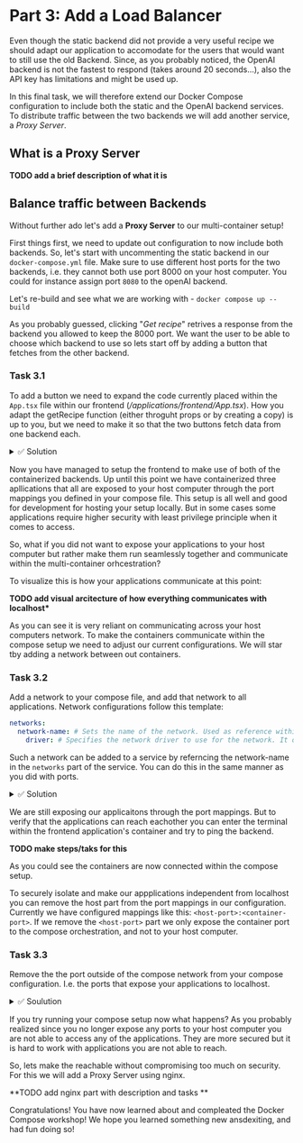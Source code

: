 # Part 3: Add a Load Balancer

Even though the static backend did not provide a very useful recipe we should adapt our application to accomodate for the users that would want to still use the old Backend. Since, as you probably noticed, the OpenAI backend is not the fastest to respond (takes around 20 seconds...), also the API key has limitations and might be used up.

In this final task, we will therefore extend our Docker Compose configuration to include both the static and the OpenAI backend services. To distribute traffic between the two backends we will add another service, a _Proxy Server_.

## What is a Proxy Server

**TODO add a brief description of what it is**

## Balance traffic between Backends

Without further ado let's add a **Proxy Server** to our multi-container setup!

First things first, we need to update out configuration to now include both backends. So, let's start with uncommenting the static backend in our `docker-compose.yml` file. Make sure to use different host ports for the two backends, i.e. they cannot both use port 8000 on your host computer. You could for instance assign port `8080` to the openAI backend.

Let's re-build and see what we are working with - `docker compose up --build`

As you probably guessed, clicking "_Get recipe_" retrives a response from the backend you allowed to keep the 8000 port. We want the user to be able to choose which backend to use so lets start off by adding a button that fetches from the other backend.

### Task 3.1

To add a button we need to expand the code currently placed within the `App.tsx` file within our frontend (_/applications/frontend/App.tsx_). How you adapt the getRecipe function (either throguht props or by creating a copy) is up to you, but we need to make it so that the two buttons fetch data from one backend each.

<details>
<summary>✅ Solution</summary>
This task could be solved in different ways, so if you managed to get it working with two buttons that each requests their respective backends than you have succeeded.

But, if you would like to see one potential way of solving this we have shared our solution bellow.

```js
...

 async function getRecipe2() {
    setLoading(true);
    const requestBody = JSON.stringify({
      ingredients: ingredients,
    });
    await fetch("http://localhost:8080/recipes", {
      method: "POST",
      headers: {
        "Content-Type": "application/json",
      },
      body: requestBody,
    })
      .then((response) => response.json())
      .then((data) => setRecipe(data))
      .finally(() => setLoading(false));
  }

...

<Button onClick={getRecipe}>Get Recipe</Button>
<Button onClick={getRecipe2}>Get Smart Recipe</Button>

...
```

</details>

Now you have managed to setup the frontend to make use of both of the containerized backends. Up until this point we have containerized three apllications that all are exposed to your host computer through the port mappings you defined in your compose file. This setup is all well and good for development for hosting your setup locally. But in some cases some applications require higher security with least privilege principle when it comes to access.

So, what if you did not want to expose your applications to your host computer but rather make them run seamlessly together and communicate within the multi-container orhcestration?

To visualize this is how your applications communicate at this point:

**TODO add visual arcitecture of how everything communicates with localhost\***

As you can see it is very reliant on communicating across your host computers network. To make the containers communicate within the compose setup we need to adjust our current configurations. We will star tby adding a network between out containers.

### Task 3.2

Add a network to your compose file, and add that network to all applications. Network configurations follow this template:

```yml
networks:
  network-name: # Sets the name of the network. Used as reference within the services.
    driver: # Specifies the network driver to use for the network. It determines how containers in the network communicate with each other.
```

Such a network can be added to a service by referncing the network-name in the `networks` part of the service. You can do this in the same manner as you did with ports.

<details>
<summary>✅ Solution</summary>

```yml
version: "3"
services:
  python-backend:
    container_name: codepub-container-workshop-react-backend
    build:
      dockerfile: backend.dockerfile
      context: applications/backend/
    ports:
      - "8000:8000"
    networks:
      - mynet
  python-frontend:
    container_name: codepub-container-workshop-react-frontend
    build:
      dockerfile: dockerfile
      context: applications/frontend/
    ports:
      - "3000:3000"
    networks:
      - mynet
  openapi-bakend:
    container_name: codepub-container-workshop-openai-backend
    build:
      dockerfile: backend-openai.dockerfile
      context: applications/backend-openai/
    ports:
      - "8080:8080"
    networks:
      - mynet

networks:
  mynet:
    driver: bridge
```

</details>

We are still exposing our applicaitons through the port mappings. But to verify that the applications can reach eachother you can enter the terminal within the frontend application's container and try to ping the backend.

**TODO make steps/taks for this**

As you could see the containers are now connected within the compose setup.

To securely isolate and make our appplications independent from localhost you can remove the host part from the port mappings in our configuration. Currently we have configured mappings like this: `<host-port>:<container-port>`. If we remove the `<host-port>` part we only expose the container port to the compose orchestration, and not to your host computer.

### Task 3.3

Remove the the port outside of the compose network from your compose configuration. I.e. the ports that expose your applications to localhost.

<details>
<summary>✅ Soulution</summary>

```yml
---
python-backend:
  container_name: codepub-container-workshop-react-backend
  build:
    dockerfile: backend.dockerfile
    context: applications/backend/
  ports:
    - ":8000"
  networks:
    - mynet
python-frontend:
  container_name: codepub-container-workshop-react-frontend
  build:
    dockerfile: dockerfile
    context: applications/frontend/
  ports:
    - ":3000"
  networks:
    - mynet
openapi-bakend:
  container_name: codepub-container-workshop-openai-backend
  build:
    dockerfile: backend-openai.dockerfile
    context: applications/backend-openai/
  ports:
    - ":8080"
  networks:
    - mynet
---
```

</details>

If you try running your compose setup now what happens? As you probably realized since you no longer expose any ports to your host computer you are not able to access any of the applications. They are more secured but it is hard to work with applications you are not able to reach.

So, lets make the reachable without compromising too much on security. For this we will add a Proxy Server using nginx.

**TODO add nginx part with description and tasks **

Congratulations! You have now learned about and compleated the Docker Compose workshop! We hope you learned something new ansdexiting, and had fun doing so!
